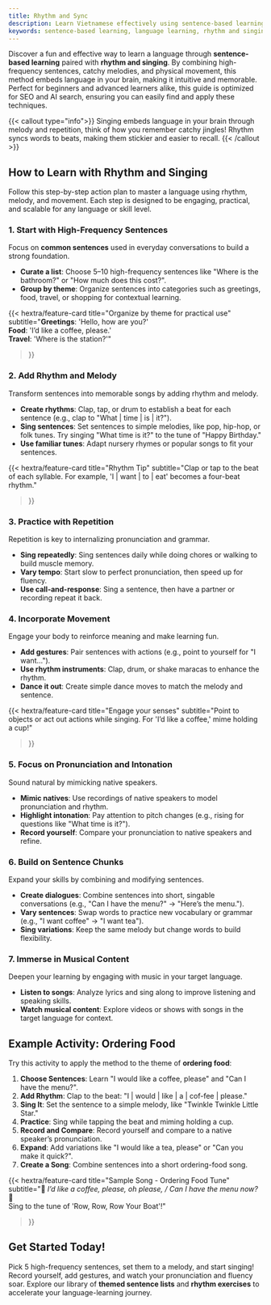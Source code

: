 ```yaml
---
title: Rhythm and Sync
description: Learn Vietnamese effectively using sentence-based learning with rhythm and singing. This guide leverages high-frequency sentences, melodies, and movement for engaging, language acquisition.
keywords: sentence-based learning, language learning, rhythm and singing, high-frequency sentences, language acquisition, pronunciation practice, contextual learning
---
```


Discover a fun and effective way to learn a language through **sentence-based learning** paired with **rhythm and singing**. By combining high-frequency sentences, catchy melodies, and physical movement, this method embeds language in your brain, making it intuitive and memorable. Perfect for beginners and advanced learners alike, this guide is optimized for SEO and AI search, ensuring you can easily find and apply these techniques.

{{< callout type="info">}}
Singing embeds language in your brain through melody and repetition, think of how you remember catchy jingles! Rhythm syncs words to beats, making them stickier and easier to recall.
{{< /callout >}}

## How to Learn with Rhythm and Singing

Follow this step-by-step action plan to master a language using rhythm, melody, and movement. Each step is designed to be engaging, practical, and scalable for any language or skill level.

### 1. Start with High-Frequency Sentences

Focus on **common sentences** used in everyday conversations to build a strong foundation.

- **Curate a list**: Choose 5–10 high-frequency sentences like "Where is the bathroom?" or "How much does this cost?".
- **Group by theme**: Organize sentences into categories such as greetings, food, travel, or shopping for contextual learning.

{{< hextra/feature-card
  title="Organize by theme for practical use"
  subtitle="**Greetings**: 'Hello, how are you?'<br>**Food**: 'I’d like a coffee, please.'<br>**Travel**: 'Where is the station?'"
>}}

### 2. Add Rhythm and Melody

Transform sentences into memorable songs by adding rhythm and melody.

- **Create rhythms**: Clap, tap, or drum to establish a beat for each sentence (e.g., clap to "What | time | is | it?").
- **Sing sentences**: Set sentences to simple melodies, like pop, hip-hop, or folk tunes. Try singing "What time is it?" to the tune of "Happy Birthday."
- **Use familiar tunes**: Adapt nursery rhymes or popular songs to fit your sentences.

{{< hextra/feature-card
  title="Rhythm Tip"
  subtitle="Clap or tap to the beat of each syllable. For example, 'I | want | to | eat' becomes a four-beat rhythm."
>}}

### 3. Practice with Repetition

Repetition is key to internalizing pronunciation and grammar.

- **Sing repeatedly**: Sing sentences daily while doing chores or walking to build muscle memory.
- **Vary tempo**: Start slow to perfect pronunciation, then speed up for fluency.
- **Use call-and-response**: Sing a sentence, then have a partner or recording repeat it back.

### 4. Incorporate Movement

Engage your body to reinforce meaning and make learning fun.

- **Add gestures**: Pair sentences with actions (e.g., point to yourself for "I want…").
- **Use rhythm instruments**: Clap, drum, or shake maracas to enhance the rhythm.
- **Dance it out**: Create simple dance moves to match the melody and sentence.

{{< hextra/feature-card
  title="Engage your senses"
  subtitle="Point to objects or act out actions while singing. For 'I’d like a coffee,' mime holding a cup!"
>}}

### 5. Focus on Pronunciation and Intonation

Sound natural by mimicking native speakers.

- **Mimic natives**: Use recordings of native speakers to model pronunciation and rhythm.
- **Highlight intonation**: Pay attention to pitch changes (e.g., rising for questions like "What time is it?").
- **Record yourself**: Compare your pronunciation to native speakers and refine.

### 6. Build on Sentence Chunks

Expand your skills by combining and modifying sentences.

- **Create dialogues**: Combine sentences into short, singable conversations (e.g., "Can I have the menu?" → "Here’s the menu.").
- **Vary sentences**: Swap words to practice new vocabulary or grammar (e.g., "I want coffee" → "I want tea").
- **Sing variations**: Keep the same melody but change words to build flexibility.

### 7. Immerse in Musical Content

Deepen your learning by engaging with music in your target language.

- **Listen to songs**: Analyze lyrics and sing along to improve listening and speaking skills.
- **Watch musical content**: Explore videos or shows with songs in the target language for context.

## Example Activity: Ordering Food

Try this activity to apply the method to the theme of **ordering food**:

1. **Choose Sentences**: Learn "I would like a coffee, please" and "Can I have the menu?".
2. **Add Rhythm**: Clap to the beat: "I | would | like | a | cof-fee | please."
3. **Sing It**: Set the sentence to a simple melody, like "Twinkle Twinkle Little Star."
4. **Practice**: Sing while tapping the beat and miming holding a cup.
5. **Record and Compare**: Record yourself and compare to a native speaker’s pronunciation.
6. **Expand**: Add variations like "I would like a tea, please" or "Can you make it quick?".
7. **Create a Song**: Combine sentences into a short ordering-food song.

{{< hextra/feature-card
  title="Sample Song - Ordering Food Tune"
  subtitle="🎵 *I’d like a coffee, please, oh please, / Can I have the menu now?* 🎵<br>Sing to the tune of 'Row, Row, Row Your Boat'!"
>}}

## Get Started Today!

Pick 5 high-frequency sentences, set them to a melody, and start singing! Record yourself, add gestures, and watch your pronunciation and fluency soar. Explore our library of **themed sentence lists** and **rhythm exercises** to accelerate your language-learning journey.
